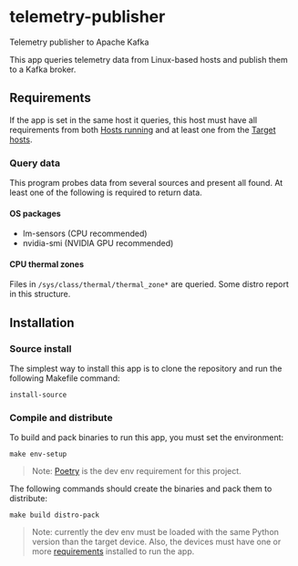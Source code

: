 # telemetry-publisher

Telemetry publisher to Apache Kafka

This app queries telemetry data from Linux-based hosts and publish them to a Kafka broker.

## Requirements

If the app is set in the same host it queries, this host must have all requirements from
both [Hosts running](#hosts-running-this-app) and at least one from the [Target hosts](#target-hosts-for-this-app).

### Query data

This program probes data from several sources and present all found.
At least one of the following is required to return data.

#### OS packages


- lm-sensors (CPU recommended)
- nvidia-smi (NVIDIA GPU recommended)

#### CPU thermal zones

Files in `/sys/class/thermal/thermal_zone*` are queried. Some distro report in this structure.


## Installation

### Source install

The simplest way to install this app is to clone the repository and run the following Makefile command:

```shell
install-source
```

### Compile and distribute

To build and pack binaries to run this app, you must set the environment:

```shell
make env-setup
```

> Note: [Poetry](https://python-poetry.org/) is the dev env requirement for this project.

The following commands should create the binaries and pack them to distribute:

```shell
make build distro-pack
```

> Note: currently the dev env must be loaded with the same Python version than the target device.
> Also, the devices must have one or more [requirements](#os-packages) installed to run the app.
